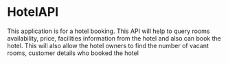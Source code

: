 # HotelAPI
This application is for a hotel booking. This API will help to query rooms availability, price, facilities information from the hotel and also can book the hotel. This will also allow the hotel owners to find the number of vacant rooms, customer details who booked the hotel
